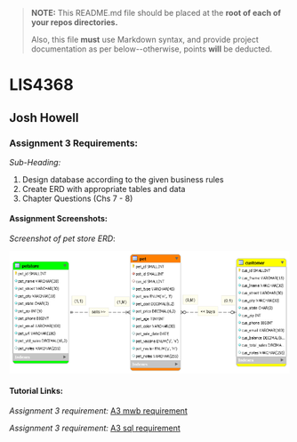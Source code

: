 > **NOTE:** This README.md file should be placed at the **root of each of your repos directories.**
>
>Also, this file **must** use Markdown syntax, and provide project documentation as per below--otherwise, points **will** be deducted.
>

# LIS4368

## Josh Howell

### Assignment 3 Requirements:

*Sub-Heading:*

1. Design database according to the given business rules
2. Create ERD with appropriate tables and data
3. Chapter Questions (Chs 7 - 8)


#### Assignment Screenshots:

*Screenshot of pet store ERD*:

![A3 ERD Screenshot](img/a3.png)

#### Tutorial Links:

*Assignment 3 requirement:*
[A3 mwb requirement](https://bitbucket.org/jch10g/lis4368/src/0f6c8343f51306747916b1902856a4f0c48a4da9/a3/a3.mwb?at=master&fileviewer=file-view-default "a3.mwb")

*Assignment 3 requirement:*
[A3 sql requirement](https://bitbucket.org/jch10g/lis4368/src/0f6c8343f51306747916b1902856a4f0c48a4da9/a3/a3.sql?at=master&fileviewer=file-view-default "a3.sql")
